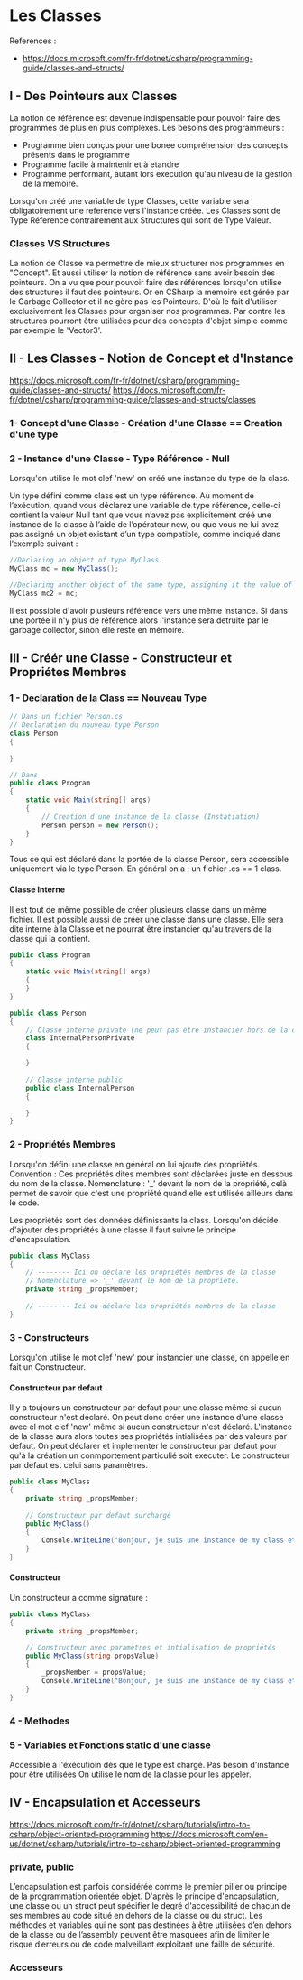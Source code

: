 # Les Classes

References : 

- https://docs.microsoft.com/fr-fr/dotnet/csharp/programming-guide/classes-and-structs/

## I - Des Pointeurs aux Classes

La notion de référence est devenue indispensable pour pouvoir faire des programmes de plus en plus complexes.
Les besoins des programmeurs :
- Programme bien conçus pour une bonee compréhension des concepts présents dans le programme
- Programme facile à maintenir et à etandre 
- Programme performant, autant lors execution qu'au niveau de la gestion de la memoire.

Lorsqu'on créé une variable de type Classes, cette variable sera obligatoirement une reference vers l'instance créée.
Les Classes sont de Type Réference contrairement aux Structures qui sont de Type Valeur.

### Classes VS Structures
La notion de Classe va permettre de mieux structurer nos programmes en "Concept".
Et aussi utiliser la notion de référence sans avoir besoin des pointeurs.
On a vu que pour pouvoir faire des références lorsqu'on utilise des structures il faut des pointeurs.
Or en CSharp la memoire est gérée par le Garbage Collector et il ne gère pas les Pointeurs.
D'où le fait d'utiliser exclusivement les Classes pour organiser nos programmes.
Par contre les structures pourront être utilisées pour des concepts d'objet simple comme par exemple le 'Vector3'.

## II - Les Classes - Notion de Concept et d'Instance
https://docs.microsoft.com/fr-fr/dotnet/csharp/programming-guide/classes-and-structs/
https://docs.microsoft.com/fr-fr/dotnet/csharp/programming-guide/classes-and-structs/classes

### 1- Concept d'une Classe - Création d'une Classe == Creation d'une type 



### 2 - Instance d'une Classe -  Type Référence - Null

Lorsqu'on utilise le mot clef 'new' on créé une instance du type de la class.

Un type défini comme class est un type référence. 
Au moment de l’exécution, quand vous déclarez une variable de type référence, celle-ci contient la valeur Null 
tant que vous n’avez pas explicitement créé une instance de la classe à l’aide de l’opérateur new, 
ou que vous ne lui avez pas assigné un objet existant d’un type compatible, comme indiqué dans l’exemple suivant :

```csharp
//Declaring an object of type MyClass.
MyClass mc = new MyClass();

//Declaring another object of the same type, assigning it the value of the first object.
MyClass mc2 = mc;
```

Il est possible d'avoir plusieurs référence vers une même instance.
Si dans une portée il n'y plus de référence alors l'instance sera detruite par le garbage collector, sinon elle reste en mémoire.

## III - Créér une Classe - Constructeur et Propriétes Membres

### 1 - Declaration de la Class == Nouveau Type 

```csharp
// Dans un fichier Person.cs
// Declaration du nouveau type Person
class Person
{
	
}

// Dans 
public class Program
{
	static void Main(string[] args)
	{
		// Creation d'une instance de la classe (Instatiation)
		Person person = new Person();
	}
}
```

Tous ce qui est déclaré dans la portée de la classe Person, sera accessible uniquement via le type Person.
En général on a : un fichier .cs == 1 class.

#### Classe Interne

Il est tout de même possible de créer plusieurs classe dans un même fichier.
Il est possible aussi de créer une classe dans une classe.
Elle sera dite interne à la Classe et ne pourrat être instancier qu'au travers de la classe qui la contient.

```csharp
public class Program
{
	static void Main(string[] args)
	{
	}
}

public class Person
{
	// Classe interne private (ne peut pas être instancier hors de la classe Person)
	class InternalPersonPrivate
	{

	}
	
	// Classe interne public
	public class InternalPerson
	{

	}
}
```

### 2 - Propriétés Membres

Lorsqu'on défini une classe en général on lui ajoute des propriétés.
Convention : Ces propriétés dites membres sont déclarées juste en dessous du nom de la classe.
Nomenclature : '_' devant le nom de la propriété, celà permet de savoir que c'est une propriété quand elle est utilisée ailleurs dans le code.

Les propriétés sont des données définissants la class.
Lorsqu'on décide d'ajouter des propriétés à une classe il faut suivre le principe d'encapsulation.
    
```csharp
public class MyClass
{
    // -------- Ici on déclare les propriétés membres de la classe
    // Nomenclature => '_' devant le nom de la propriété.
    private string _propsMember;
    
    // -------- Ici on déclare les propriétés membres de la classe
}
```

### 3 - Constructeurs

Lorsqu'on utilise le mot clef 'new' pour instancier une classe, on appelle en fait un Constructeur.

#### Constructeur par defaut
Il y a toujours un constructeur par defaut pour une classe même si aucun constructeur n'est déclaré.
On peut donc créer une instance d'une classe avec el mot clef 'new' même si aucun constructeur n'est déclaré.
L'instance de la classe aura alors toutes ses propriétés intialisées par des valeurs par defaut.
On peut déclarer et implementer le constructeur par defaut pour qu'à la création un conmportement particulié soit executer.
Le constructeur par defaut est celui sans paramètres.
```csharp
public class MyClass
{
    private string _propsMember;
    
    // Constructeur par defaut surchargé
    public MyClass()
    {
        Console.WriteLine("Bonjour, je suis une instance de my class et je viens d'être créée via le constructeur par defaut");
    }
}
```

#### Constructeur
Un constructeur a comme signature :

```csharp
public class MyClass
{
    private string _propsMember;

    // Constructeur avec paramètres et intialisation de propriétés
    public MyClass(string propsValue)
    {
        _propsMember = propsValue;
        Console.WriteLine("Bonjour, je suis une instance de my class et je viens d'être créé via un constructeur");
    }
}
```

### 4 - Methodes

### 5 - Variables et Fonctions static d'une classe
Accessible à l'éxécutioin dès que le type est chargé.
Pas besoin d'instance pour être utilisées
On utilise le nom de la classe pour les appeler.

## IV - Encapsulation et Accesseurs
https://docs.microsoft.com/fr-fr/dotnet/csharp/tutorials/intro-to-csharp/object-oriented-programming
https://docs.microsoft.com/en-us/dotnet/csharp/tutorials/intro-to-csharp/object-oriented-programming

### private, public
L’encapsulation est parfois considérée comme le premier pilier ou principe de la programmation orientée objet. 
D'après le principe d'encapsulation, une classe ou un struct peut spécifier le degré d'accessibilité de chacun 
de ses membres au code situé en dehors de la classe ou du struct. Les méthodes et variables qui ne sont pas 
destinées à être utilisées d’en dehors de la classe ou de l’assembly peuvent être masquées afin de limiter 
le risque d’erreurs ou de code malveillant exploitant une faille de sécurité.

### Accesseurs
